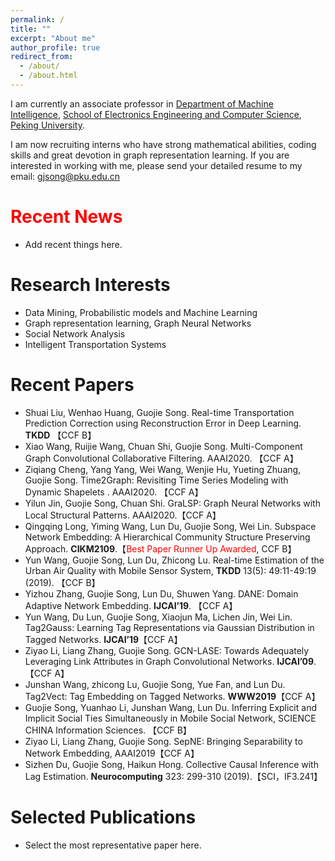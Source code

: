 ```yaml
---
permalink: /
title: ""
excerpt: "About me"
author_profile: true
redirect_from: 
  - /about/
  - /about.html
---
```


I am currently an associate professor in [Department of Machine Intelligence](https://www.cis.pku.edu.cn), [School of Electronics Engineering and Computer Science](https://eecs.pku.edu.cn), [Peking University](https://www.pku.edu.cn). 

I am now recruiting interns who have strong mathematical abilities, coding skills  and great devotion in  graph representation learning. If you are interested in working with me, please send your detailed resume to my email: gjsong@pku.edu.cn


<span style='color:red'>Recent News</span>
======
- Add recent things here.

Research Interests
======
- Data Mining, Probabilistic models and Machine Learning
- Graph representation learning, Graph Neural Networks
- Social Network Analysis
- Intelligent Transportation Systems

Recent Papers
======
- Shuai Liu, Wenhao Huang, Guojie Song. Real-time Transportation Prediction Correction using Reconstruction Error in Deep Learning. **TKDD** 【CCF B】
- Xiao Wang, Ruijie Wang, Chuan Shi, Guojie Song. Multi-Component Graph Convolutional Collaborative Filtering. AAAI2020. 【CCF A】
- Ziqiang Cheng, Yang Yang, Wei Wang, Wenjie Hu, Yueting Zhuang, Guojie Song. Time2Graph: Revisiting Time Series Modeling with Dynamic Shapelets . AAAI2020. 【CCF A】
- Yilun Jin, Guojie Song, Chuan Shi. GraLSP: Graph Neural Networks with Local Structural Patterns. AAAI2020.【CCF A】
- Qingqing Long, Yiming Wang, Lun Du, Guojie Song, Wei Lin. Subspace Network Embedding: A Hierarchical Community Structure Preserving Approach. **CIKM2109**.【<span style='color:red'>Best Paper Runner Up Awarded</span>, CCF B】
- Yun Wang, Guojie Song, Lun Du, Zhicong Lu. Real-time Estimation of the Urban Air Quality with Mobile Sensor System, **TKDD** 13(5): 49:11-49:19 (2019). 【CCF B】
- Yizhou Zhang, Guojie Song, Lun Du, Shuwen Yang. DANE: Domain Adaptive Network Embedding. **IJCAI’19**. 【CCF A】
- Yun Wang, Du Lun, Guojie Song, Xiaojun Ma, Lichen Jin, Wei Lin. Tag2Gauss: Learning Tag Representations via Gaussian Distribution in Tagged Networks. **IJCAI’19**【CCF A】
- Ziyao Li, Liang Zhang, Guojie Song. GCN-LASE: Towards Adequately Leveraging Link Attributes in Graph Convolutional Networks. **IJCAI’09**. 【CCF A】
- Junshan Wang, zhicong Lu, Guojie Song, Yue Fan, and Lun Du. Tag2Vect: Tag Embedding on Tagged Networks. **WWW2019**【CCF A】
- Guojie Song, Yuanhao Li, Junshan Wang, Lun Du. Inferring Explicit and Implicit Social Ties Simultaneously in Mobile Social Network, SCIENCE CHINA Information Sciences. 【CCF B】
- Ziyao Li, Liang Zhang, Guojie Song. SepNE: Bringing Separability to Network Embedding, AAAI2019【CCF A】
- Sizhen Du, Guojie Song, Haikun Hong. Collective Causal Inference with Lag Estimation. **Neurocomputing** 323: 299-310 (2019).【SCI，IF3.241】

Selected Publications
======
- Select the most representative paper here.